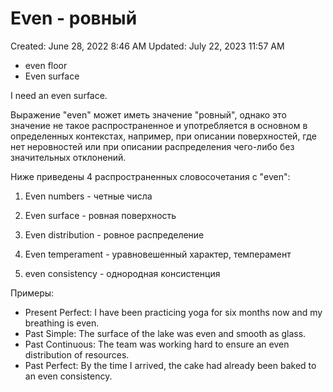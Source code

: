 # Even - ровный

Created: June 28, 2022 8:46 AM
Updated: July 22, 2023 11:57 AM

- even floor
- Even surface

I need an even surface.

Выражение "even" может иметь значение "ровный", однако это значение не такое распространенное и употребляется в основном в определенных контекстах, например, при описании поверхностей, где нет неровностей или при описании распределения чего-либо без значительных отклонений.

Ниже приведены 4 распространенных словосочетания с "even":

1. Even numbers - четные числа

2. Even surface - ровная поверхность

3. Even distribution - ровное распределение

4. Even temperament - уравновешенный характер, темперамент

5. even consistency - однородная консистенция

Примеры:

- Present Perfect: I have been practicing yoga for six months now and my breathing is even.
- Past Simple: The surface of the lake was even and smooth as glass.
- Past Continuous: The team was working hard to ensure an even distribution of resources.
- Past Perfect: By the time I arrived, the cake had already been baked to an even consistency.